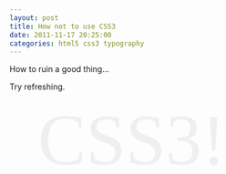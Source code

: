 ```yaml
---
layout: post
title: How not to use CSS3
date: 2011-11-17 20:25:00
categories: html5 css3 typography
---
```


How to ruin a good thing...


Try refreshing.

<style type="text/css"> 
 
.css3_demo {
    font-family: FreeSansBold;
    text-align: center;
    color: #efefef;
    position: relative;
    top: 0;
    left: 50px;
    font-size: 9em;
    padding: 0;
}
 
@font-face { font-family: "FreeSansBold"; src: url("FreeSansBold.ttf"); }
 
</style> 
 
<script type="text/javascript" src="http://ajax.googleapis.com/ajax/libs/jquery/1.3.2/jquery.min.js"></script> 
 
<script type="text/javascript"> 
   
// Random factors to determine x/y offsets for text shadows and amount of blur
var x_factor    = Math.floor( Math.random() * 20 ) - 10;
var y_factor    = Math.floor( Math.random() * 20 ) - 10;
var blur_factor = Math.floor( Math.random() * 10 ) + 1;
 
// Pretty colors
var the_colors = 
                [
                '#7f9f7f',
                '#dca3a3',
                '#80d4aa',
                '#f8f893',
                '#ffcfaf',
                '#e89393',
                '#9ece9e',
                '#c0bed1',
                '#6c6c9c',
                '#71d3b4',
                '#a0afa0',
                '#efefef'
                ];
 
function make_it() { // MAKE IT SHINE
    // Build a string containing a comma-delimited list of the each shadow we want to apply
    // sprintf would be nice here.
    var shadows = "";
    for( var color_index in the_colors ) {
        shadows += 
            color_index * x_factor + "px " + 
            color_index * y_factor + "px " + 
            color_index * blur_factor + "px " + 
            the_colors[ color_index ];
 
        // Add a comma unless we're at the end of the color set
        if( color_index != the_colors.length - 1 )
            shadows += ',';
    }
    $('.css3_demo').css( 'textShadow', shadows ); // apply the new style
    the_colors.push( the_colors.shift() ); // move first color to the end of the list
    //console.log( shadows );
    setTimeout( 'make_it()', 50 ); // make the function async (kinda... effectively...) with setTimeout()
}
 
function move_it() { // MAKE IT MOVE
    /* uncomment this to make it move up and down...
    $('.css3_demo').animate( {top:'+=200'},2000, "linear" )
           .animate( {top:'-=200'},2000, "linear", move_it );
    */
}
 
$(document).ready( function() {
    make_it();
    move_it();
});
</script> 
 
 
<span class="css3_demo">CSS3!</span> 
